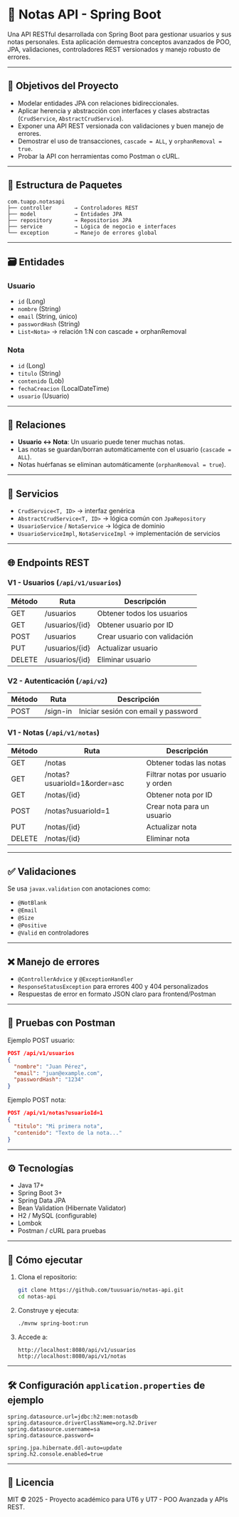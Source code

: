 
# 📓 Notas API - Spring Boot

Una API RESTful desarrollada con Spring Boot para gestionar usuarios y sus notas personales. Esta aplicación demuestra conceptos avanzados de POO, JPA, validaciones, controladores REST versionados y manejo robusto de errores.

---

## 🎯 Objetivos del Proyecto

- Modelar entidades JPA con relaciones bidireccionales.
- Aplicar herencia y abstracción con interfaces y clases abstractas (`CrudService`, `AbstractCrudService`).
- Exponer una API REST versionada con validaciones y buen manejo de errores.
- Demostrar el uso de transacciones, `cascade = ALL`, y `orphanRemoval = true`.
- Probar la API con herramientas como Postman o cURL.

---

## 🧱 Estructura de Paquetes

```
com.tuapp.notasapi
├── controller       → Controladores REST
├── model            → Entidades JPA
├── repository       → Repositorios JPA
├── service          → Lógica de negocio e interfaces
└── exception        → Manejo de errores global
```

---

## 🗃️ Entidades

### Usuario

- `id` (Long)
- `nombre` (String)
- `email` (String, único)
- `passwordHash` (String)
- `List<Nota>` → relación 1:N con cascade + orphanRemoval

### Nota

- `id` (Long)
- `titulo` (String)
- `contenido` (Lob)
- `fechaCreacion` (LocalDateTime)
- `usuario` (Usuario)

---

## 🔄 Relaciones

- **Usuario ↔ Nota**: Un usuario puede tener muchas notas.
- Las notas se guardan/borran automáticamente con el usuario (`cascade = ALL`).
- Notas huérfanas se eliminan automáticamente (`orphanRemoval = true`).

---

## 🧩 Servicios

- `CrudService<T, ID>` → interfaz genérica
- `AbstractCrudService<T, ID>` → lógica común con `JpaRepository`
- `UsuarioService` / `NotaService` → lógica de dominio
- `UsuarioServiceImpl`, `NotaServiceImpl` → implementación de servicios

---

## 🌐 Endpoints REST

### V1 - Usuarios (`/api/v1/usuarios`)

| Método | Ruta                  | Descripción                    |
|--------|------------------------|--------------------------------|
| GET    | /usuarios              | Obtener todos los usuarios     |
| GET    | /usuarios/{id}         | Obtener usuario por ID         |
| POST   | /usuarios              | Crear usuario con validación   |
| PUT    | /usuarios/{id}         | Actualizar usuario             |
| DELETE | /usuarios/{id}         | Eliminar usuario               |

### V2 - Autenticación (`/api/v2`)

| Método | Ruta             | Descripción                         |
|--------|------------------|-------------------------------------|
| POST   | /sign-in         | Iniciar sesión con email y password|

### V1 - Notas (`/api/v1/notas`)

| Método | Ruta                        | Descripción                              |
|--------|-----------------------------|------------------------------------------|
| GET    | /notas                      | Obtener todas las notas                  |
| GET    | /notas?usuarioId=1&order=asc| Filtrar notas por usuario y orden        |
| GET    | /notas/{id}                 | Obtener nota por ID                      |
| POST   | /notas?usuarioId=1          | Crear nota para un usuario               |
| PUT    | /notas/{id}                 | Actualizar nota                          |
| DELETE | /notas/{id}                 | Eliminar nota                            |

---

## ✅ Validaciones

Se usa `javax.validation` con anotaciones como:

- `@NotBlank`
- `@Email`
- `@Size`
- `@Positive`
- `@Valid` en controladores

---

## ❌ Manejo de errores

- `@ControllerAdvice` y `@ExceptionHandler`
- `ResponseStatusException` para errores 400 y 404 personalizados
- Respuestas de error en formato JSON claro para frontend/Postman

---

## 🧪 Pruebas con Postman

Ejemplo POST usuario:
```json
POST /api/v1/usuarios
{
  "nombre": "Juan Pérez",
  "email": "juan@example.com",
  "passwordHash": "1234"
}
```

Ejemplo POST nota:
```json
POST /api/v1/notas?usuarioId=1
{
  "titulo": "Mi primera nota",
  "contenido": "Texto de la nota..."
}
```

---

## ⚙️ Tecnologías

- Java 17+
- Spring Boot 3+
- Spring Data JPA
- Bean Validation (Hibernate Validator)
- H2 / MySQL (configurable)
- Lombok
- Postman / cURL para pruebas

---

## 🚀 Cómo ejecutar

1. Clona el repositorio:
   ```bash
   git clone https://github.com/tuusuario/notas-api.git
   cd notas-api
   ```

2. Construye y ejecuta:
   ```bash
   ./mvnw spring-boot:run
   ```

3. Accede a:
   ```
   http://localhost:8080/api/v1/usuarios
   http://localhost:8080/api/v1/notas
   ```

---

## 🛠 Configuración `application.properties` de ejemplo

```properties
spring.datasource.url=jdbc:h2:mem:notasdb
spring.datasource.driverClassName=org.h2.Driver
spring.datasource.username=sa
spring.datasource.password=

spring.jpa.hibernate.ddl-auto=update
spring.h2.console.enabled=true
```

---

## 📎 Licencia

MIT © 2025 - Proyecto académico para UT6 y UT7 - POO Avanzada y APIs REST.
